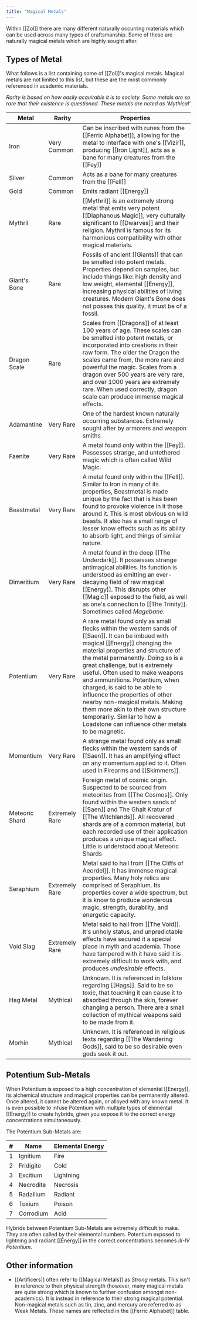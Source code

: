 ```yaml
---
title: "Magical Metals"
---
```

Within [[Zol]] there are many different naturally occurring materials which can be used across many types of craftsmanship. Some of these are naturally magical metals which are highly sought after. 

## Types of Metal

What follows is a list containing some of [[Zol]]'s magical metals. Magical metals are not limited to this list, but these are the most commonly referenced in academic materials.

*Rarity is based on how easily acquirable it is to society. Some metals are so rare that their existence is questioned. These metals are noted as 'Mythical'*

| Metal | Rarity | Properties |
| --- | --- | --- |
| Iron | Very Common | Can be inscribed with runes from the [[Ferric Alphabet]], allowing for the metal to interface with one's [[Vizir]], producing [[Iron Light]], acts as a bane for many creatures from the [[Fey]] |
| Silver | Common | Acts as a bane for many creatures from the [[Fell]] |
| Gold | Common | Emits radiant [[Energy]] |
| Mythril | Rare | [[Mythril]] is an extremely strong metal that emits very potent [[Diaphanous Magic]], very culturally significant to [[Dwarves]] and their religion. Mythril is famous for its harmonious compatibility with other magical materials. |
| Giant's Bone | Rare | Fossils of ancient [[Giants]] that can be smelted into potent metals. Properties depend on samples, but include things like: high density and low weight, elemental [[Energy]], increasing physical abilities of living creatures. Modern Giant's Bone does not posses this quality, it must be of a fossil. |
| Dragon Scale | Rare | Scales from [[Dragons]] of at least 100 years of age. These scales can be smelted into potent metals, or incorporated into creations in their raw form. The older the Dragon the scales came from, the more rare and powerful the magic. Scales from a dragon over 500 years are very rare, and over 1000 years are extremely rare. When used correctly, dragon scale can produce immense magical effects. |
| Adamantine | Very Rare | One of the hardest known naturally occurring substances. Extremely sought after by armorers and weapon smiths |
| Faenite | Very Rare | A metal found only within the [[Fey]]. Possesses strange, and untethered magic which is often called Wild Magic. |
| Beastmetal | Very Rare | A metal found only within the [[Fell]]. Similar to Iron in many of its properties, Beastmetal is made unique by the fact that is has been found to provoke violence in it those around it. This is most obvious on wild beasts. It also has a small range of lesser know effects such as its ability to absorb light, and things of similar nature. |
| Dimeritium | Very Rare | A metal found in the deep [[The Underdark]]. It possesses strange antimagical abilities. Its function is understood as emitting an ever-decaying field of raw magical [[Energy]]. This disrupts other [[Magic]] exposed to the field, as well as one's connection to [[The Trinity]]. Sometimes called *Magebane*. |
| Potentium | Very Rare | A rare metal found only as small flecks within the western sands of [[Saen]]. It can be imbued with magical [[Energy]] changing the material properties and structure of the metal permanently. Doing so is a great challenge, but is extremely useful. Often used to make weapons and ammunitions. Potentium, when charged, is said to be able to influence the properties of other nearby non-magical metals. Making them more akin to their own structure temporarily. Similar to how a Loadstone can influence other metals to be magnetic. |
| Momentium | Very Rare | A strange metal found only as small flecks within the western sands of [[Saen]]. It has an amplifying effect on any momentum applied to it. Often used in Firearms and [[Skimmers]]. |
| Meteoric Shard | Extremely Rare | Foreign metal of cosmic origin. Suspected to be sourced from meteorites from [[The Cosmos]]. Only found within the western sands of [[Saen]] and The Ghalt Kratur of [[The Witchlands]]. All recovered shards are of a common material, but each recorded use of their application produces a unique magical effect. Little is understood about Meteoric Shards |
| Seraphium | Extremely Rare | Metal said to hail from [[The Cliffs of Aeordel]]. It has immense magical properties. Many holy relics are comprised of Seraphium. Its properties cover a wide spectrum, but it is know to produce wonderous magic, strength, durability, and energetic capacity. |
| Void Slag | Extremely Rare | Metal said to hail from [[The Void]]. It's unholy status, and unpredictable effects have secured it a special place in myth and academia. Those have tampered with it have said it is extremely difficult to work with, and produces *undesirable* effects. |
| Hag Metal | Mythical | Unknown. It is referenced in folklore regarding [[Hags]]. Said to be so toxic, that touching it can cause it to absorbed through the skin, forever changing a person. There are a small collection of mythical weapons said to be made from it. |
| Morhin | Mythical | Unknown. It is referenced in religious texts regarding [[The Wandering Gods]], said to be so desirable even gods seek it out. |

## Potentium Sub-Metals
When Potentium is exposed to a high concentration of elemental [[Energy]], its alchemical structure and magical properties can be permanently altered. Once altered, it cannot be altered again, or alloyed with any known metal. It is even possible to infuse Potentium with multiple types of elemental [[Energy]] to create hybrids, given you expose it to the correct energy concentrations simultaneously.

The Potentium Sub-Metals are:

| # | Name | Elemental Energy |
| --- | --- | --- |
| 1 | Ignitium | Fire |
| 2 | Fridigite | Cold |
| 3 | Excitium | Lightning |
| 4 | Necrodite | Necrosis |
| 5 | Radallium | Radiant |
| 6 | Toxium | Poison |
| 7 | Corrodium | Acid |

Hybrids between Potentium Sub-Metals are extremely difficult to make. They are often called by their elemental numbers. Potentium exposed to lightning and radiant [[Energy]] in the correct concentrations becomes *III-IV Potentium*.

## Other information
- [[Artificers]] often refer to [[Magical Metals]] as *Strong* metals. This isn't in reference to their physical strength (however, many magical metals are quite strong which is known to further confusion amongst non-academics). It is instead in reference to their strong magical potential. Non-magical metals such as tin, zinc, and mercury are referred to as Weak Metals. These names are reflected in the [[Ferric Alphabet]] table.
